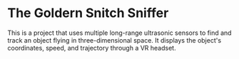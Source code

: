 # The Goldern Snitch Sniffer
  This is a project that uses multiple long-range ultrasonic sensors to find and track 
  an object flying in three-dimensional space. It displays the object's coordinates, 
  speed, and trajectory through a VR headset.

